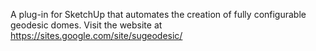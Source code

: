 A plug-in for SketchUp that automates the creation of fully configurable geodesic domes. Visit the website at https://sites.google.com/site/sugeodesic/